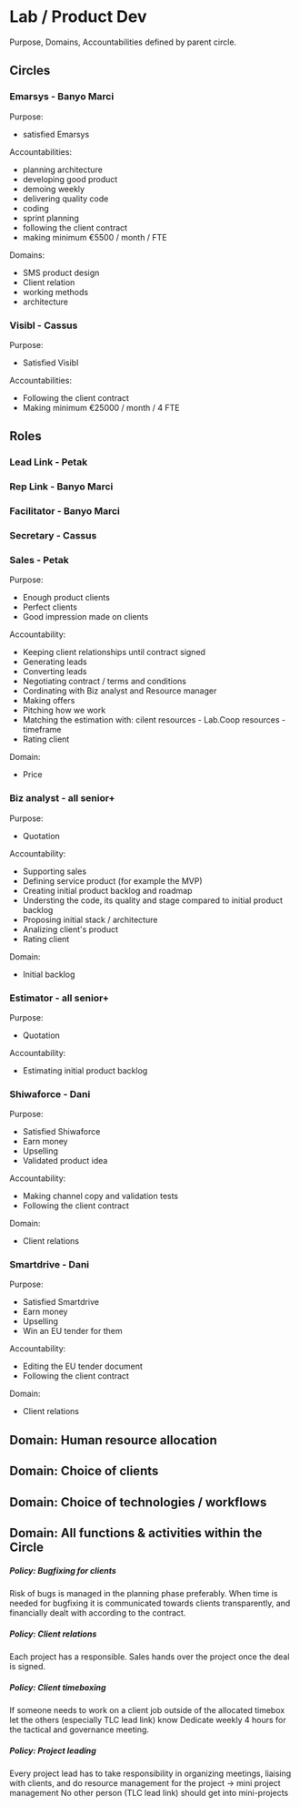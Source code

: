 # Lab / Product Dev
Purpose, Domains, Accountabilities defined by parent circle.

## Circles

### Emarsys - Banyo Marci
Purpose:
- satisfied Emarsys

Accountabilities:
- planning architecture
- developing good product
- demoing weekly
- delivering quality code
- coding
- sprint planning
- following the client contract
- making minimum €5500 / month / FTE

Domains:
- SMS product design
- Client relation
- working methods
- architecture


### Visibl - Cassus
Purpose:
 - Satisfied Visibl

Accountabilities:
- Following the client contract
- Making minimum €25000 / month / 4 FTE

## Roles

### Lead Link - Petak
### Rep Link - Banyo Marci
### Facilitator - Banyo Marci
### Secretary - Cassus

### Sales - Petak

Purpose:
 - Enough product clients
 - Perfect clients
 - Good impression made on clients

Accountability:
 - Keeping client relationships until contract signed
 - Generating leads
 - Converting leads
 - Negotiating contract / terms and conditions
 - Cordinating with Biz analyst and Resource manager
 - Making offers
 - Pitching how we work
 - Matching the estimation with: cilent resources - Lab.Coop resources - timeframe
 - Rating client

Domain:
 - Price

### Biz analyst - all senior+
Purpose:
 - Quotation

Accountability:
 - Supporting sales
 - Defining service product (for example the MVP)
 - Creating initial product backlog and roadmap
 - Understing the code, its quality and stage compared to initial product backlog
 - Proposing initial stack / architecture
 - Analizing client's product
 - Rating client

Domain:
 - Initial backlog

### Estimator - all senior+

Purpose:
 - Quotation

Accountability:
 - Estimating initial product backlog

### Shiwaforce - Dani

Purpose:
 - Satisfied Shiwaforce
 - Earn money
 - Upselling
 - Validated product idea


Accountability:
 - Making channel copy and validation tests
 - Following the client contract

Domain:
 - Client relations
 

### Smartdrive - Dani

Purpose:
 - Satisfied Smartdrive
 - Earn money
 - Upselling
 - Win an EU tender for them
 
Accountability:
 - Editing the EU tender document
 - Following the client contract

Domain:
 - Client relations
 

## Domain: Human resource allocation
## Domain: Choice of clients
## Domain: Choice of technologies / workflows
## Domain: All functions & activities within the Circle

##### Policy: Bugfixing for clients
Risk of bugs is managed in the planning phase preferably. 
When time is needed for bugfixing it is communicated towards clients transparently, and financially dealt with according to the contract.

##### Policy: Client relations
Each project has a responsible. 
Sales hands over the project once the deal is signed.

##### Policy: Client timeboxing
If someone needs to work on a client job outside of the allocated timebox let the others (especially TLC lead link) know 
Dedicate weekly 4 hours for the tactical and governance meeting.

##### Policy: Project leading
Every project lead has to take responsibility in organizing meetings, liaising with clients, and do resource management for the project → mini project management 
No other person (TLC lead link) should get into mini-projects


